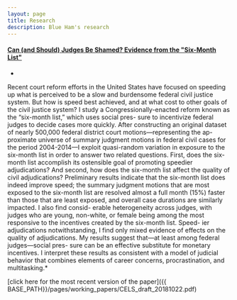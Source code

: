 ```yaml
---
layout: page
title: Research
description: Blue Ham's research
---
```




#### <u>Can (and Should) Judges Be Shamed? Evidence from the "Six-Month List"</u>
*
Recent court reform efforts in the United States have focused on speeding up what is perceived to be a slow and burdensome federal civil justice system. But how is speed best achieved, and at what cost to other goals of the civil justice system? I study a Congressionally-enacted reform known as the “six-month list,” which uses social pres- sure to incentivize federal judges to decide cases more quickly. After constructing an original dataset of nearly 500,000 federal district court motions—representing the ap- proximate universe of summary judgment motions in federal civil cases for the period 2004-2014—I exploit quasi-random variation in exposure to the six-month list in order to answer two related questions. First, does the six-month list accomplish its ostensible goal of promoting speedier adjudications? And second, how does the six-month list affect the quality of civil adjudications? Preliminary results indicate that the six-month list does indeed improve speed; the summary judgment motions that are most exposed to the six-month list are resolved almost a full month (15%) faster than those that are least exposed, and overall case durations are similarly impacted. I also find consid- erable heterogeneity across judges, with judges who are young, non-white, or female being among the most responsive to the incentives created by the six-month list. Speed- ier adjudications notwithstanding, I find only mixed evidence of effects on the quality of adjudications. My results suggest that—at least among federal judges—social pres- sure can be an effective substitute for monetary incentives. I interpret these results as consistent with a model of judicial behavior that combines elements of career concerns, procrastination, and multitasking.*

[click here for the most recent version of the paper]({{ BASE_PATH}}/pages/working_papers/CELS_draft_20181022.pdf)


<!-- Note: this is how to write a comment in HTML. Everything in here won't show up on your webpage.-->

<!--
To increase the size of the title, use fewer # in front of the paper title.
To decrease the size of the title, use more #. 
To remove the italics, remove the * before and after the description
To remove the underline from the title, remove the <u> tags (<u> and </u>)
-->